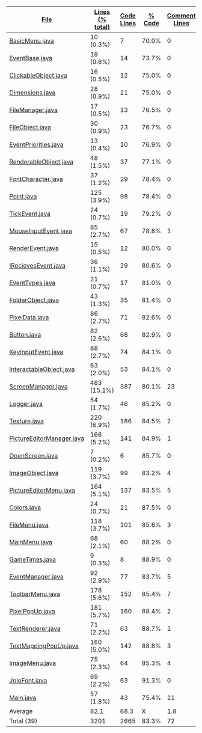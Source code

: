 
|[File](https://github.com/jojo2357/Picture-color-replacer/tree/master/statistics%2Fjava%2Fname_ascending.md%2F)|[Lines (% total)](https://github.com/jojo2357/Picture-color-replacer/tree/master/statistics%2Fjava%2Flines_descending.md%2F)|[Code Lines](https://github.com/jojo2357/Picture-color-replacer/tree/master/statistics%2Fjava%2Fcode_descending.md%2F)|[% Code](https://github.com/jojo2357/Picture-color-replacer/tree/master/statistics%2Fjava%2Fproportion_code_descending.md%2F)|[Comment Lines](https://github.com/jojo2357/Picture-color-replacer/tree/master/statistics%2Fjava%2Fcomments_descending.md%2F)|[% Comment](https://github.com/jojo2357/Picture-color-replacer/tree/master/statistics%2Fjava%2Fproportion_comments_descending.md%2F)|[Blank Lines](https://github.com/jojo2357/Picture-color-replacer/tree/master/statistics%2Fjava%2Fblanks_descending.md%2F)|[% Blank](https://github.com/jojo2357/Picture-color-replacer/tree/master/statistics%2Fjava%2Fproportion_blanks_ascending.md%2F)|
| --- | --- | --- | --- | --- | --- | --- | --- |
|[BasicMenu.java](https://github.com/jojo2357/Picture-color-replacer/tree/master/src%2Fmain%2Fjava%2Fcom%2Fgithub%2Fjojo2357%2Fmenus%2FBasicMenu.java)|10 (0.3%)|7|70.0%|0|0.0%|3|30.0%|
|[EventBase.java](https://github.com/jojo2357/Picture-color-replacer/tree/master/src%2Fmain%2Fjava%2Fcom%2Fgithub%2Fjojo2357%2Fevents%2FEventBase.java)|19 (0.6%)|14|73.7%|0|0.0%|5|26.3%|
|[ClickableObject.java](https://github.com/jojo2357/Picture-color-replacer/tree/master/src%2Fmain%2Fjava%2Fcom%2Fgithub%2Fjojo2357%2Futil%2FClickableObject.java)|16 (0.5%)|12|75.0%|0|0.0%|4|25.0%|
|[Dimensions.java](https://github.com/jojo2357/Picture-color-replacer/tree/master/src%2Fmain%2Fjava%2Fcom%2Fgithub%2Fjojo2357%2Futil%2FDimensions.java)|28 (0.9%)|21|75.0%|0|0.0%|7|25.0%|
|[FileManager.java](https://github.com/jojo2357/Picture-color-replacer/tree/master/src%2Fmain%2Fjava%2Fcom%2Fgithub%2Fjojo2357%2Futil%2Ffileutilis%2FFileManager.java)|17 (0.5%)|13|76.5%|0|0.0%|4|23.5%|
|[FileObject.java](https://github.com/jojo2357/Picture-color-replacer/tree/master/src%2Fmain%2Fjava%2Fcom%2Fgithub%2Fjojo2357%2Futil%2Ffileutilis%2FFileObject.java)|30 (0.9%)|23|76.7%|0|0.0%|7|23.3%|
|[EventPriorities.java](https://github.com/jojo2357/Picture-color-replacer/tree/master/src%2Fmain%2Fjava%2Fcom%2Fgithub%2Fjojo2357%2Fevents%2FEventPriorities.java)|13 (0.4%)|10|76.9%|0|0.0%|3|23.1%|
|[RenderableObject.java](https://github.com/jojo2357/Picture-color-replacer/tree/master/src%2Fmain%2Fjava%2Fcom%2Fgithub%2Fjojo2357%2Frendering%2FRenderableObject.java)|48 (1.5%)|37|77.1%|0|0.0%|11|22.9%|
|[FontCharacter.java](https://github.com/jojo2357/Picture-color-replacer/tree/master/src%2Fmain%2Fjava%2Fcom%2Fgithub%2Fjojo2357%2Frendering%2Ftypeface%2FFontCharacter.java)|37 (1.2%)|29|78.4%|0|0.0%|8|21.6%|
|[Point.java](https://github.com/jojo2357/Picture-color-replacer/tree/master/src%2Fmain%2Fjava%2Fcom%2Fgithub%2Fjojo2357%2Futil%2FPoint.java)|125 (3.9%)|98|78.4%|0|0.0%|27|21.6%|
|[TickEvent.java](https://github.com/jojo2357/Picture-color-replacer/tree/master/src%2Fmain%2Fjava%2Fcom%2Fgithub%2Fjojo2357%2Fevents%2Fevents%2FTickEvent.java)|24 (0.7%)|19|79.2%|0|0.0%|5|20.8%|
|[MouseInputEvent.java](https://github.com/jojo2357/Picture-color-replacer/tree/master/src%2Fmain%2Fjava%2Fcom%2Fgithub%2Fjojo2357%2Fevents%2Fevents%2FMouseInputEvent.java)|85 (2.7%)|67|78.8%|1|1.2%|17|20.0%|
|[RenderEvent.java](https://github.com/jojo2357/Picture-color-replacer/tree/master/src%2Fmain%2Fjava%2Fcom%2Fgithub%2Fjojo2357%2Fevents%2Fevents%2FRenderEvent.java)|15 (0.5%)|12|80.0%|0|0.0%|3|20.0%|
|[IRecievesEvent.java](https://github.com/jojo2357/Picture-color-replacer/tree/master/src%2Fmain%2Fjava%2Fcom%2Fgithub%2Fjojo2357%2Frendering%2FIRecievesEvent.java)|36 (1.1%)|29|80.6%|0|0.0%|7|19.4%|
|[EventTypes.java](https://github.com/jojo2357/Picture-color-replacer/tree/master/src%2Fmain%2Fjava%2Fcom%2Fgithub%2Fjojo2357%2Fevents%2FEventTypes.java)|21 (0.7%)|17|81.0%|0|0.0%|4|19.0%|
|[FolderObject.java](https://github.com/jojo2357/Picture-color-replacer/tree/master/src%2Fmain%2Fjava%2Fcom%2Fgithub%2Fjojo2357%2Futil%2Ffileutilis%2FFolderObject.java)|43 (1.3%)|35|81.4%|0|0.0%|8|18.6%|
|[PixelData.java](https://github.com/jojo2357/Picture-color-replacer/tree/master/src%2Fmain%2Fjava%2Fcom%2Fgithub%2Fjojo2357%2Futil%2FPixelData.java)|86 (2.7%)|71|82.6%|0|0.0%|15|17.4%|
|[Button.java](https://github.com/jojo2357/Picture-color-replacer/tree/master/src%2Fmain%2Fjava%2Fcom%2Fgithub%2Fjojo2357%2Futil%2FButton.java)|82 (2.6%)|68|82.9%|0|0.0%|14|17.1%|
|[KeyInputEvent.java](https://github.com/jojo2357/Picture-color-replacer/tree/master/src%2Fmain%2Fjava%2Fcom%2Fgithub%2Fjojo2357%2Fevents%2Fevents%2FKeyInputEvent.java)|88 (2.7%)|74|84.1%|0|0.0%|14|15.9%|
|[InteractableObject.java](https://github.com/jojo2357/Picture-color-replacer/tree/master/src%2Fmain%2Fjava%2Fcom%2Fgithub%2Fjojo2357%2Futil%2FInteractableObject.java)|63 (2.0%)|53|84.1%|0|0.0%|10|15.9%|
|[ScreenManager.java](https://github.com/jojo2357/Picture-color-replacer/tree/master/src%2Fmain%2Fjava%2Fcom%2Fgithub%2Fjojo2357%2Frendering%2FScreenManager.java)|483 (15.1%)|387|80.1%|23|4.8%|73|15.1%|
|[Logger.java](https://github.com/jojo2357/Picture-color-replacer/tree/master/src%2Fmain%2Fjava%2Fcom%2Fgithub%2Fjojo2357%2Futil%2FLogger.java)|54 (1.7%)|46|85.2%|0|0.0%|8|14.8%|
|[Texture.java](https://github.com/jojo2357/Picture-color-replacer/tree/master/src%2Fmain%2Fjava%2Fcom%2Fgithub%2Fjojo2357%2Futil%2FTexture.java)|220 (6.9%)|186|84.5%|2|0.9%|32|14.5%|
|[PictureEditorManager.java](https://github.com/jojo2357/Picture-color-replacer/tree/master/src%2Fmain%2Fjava%2Fcom%2Fgithub%2Fjojo2357%2Fmenus%2FPictureEditorManager.java)|166 (5.2%)|141|84.9%|1|0.6%|24|14.5%|
|[OpenScreen.java](https://github.com/jojo2357/Picture-color-replacer/tree/master/src%2Fmain%2Fjava%2Fcom%2Fgithub%2Fjojo2357%2Frendering%2FOpenScreen.java)|7 (0.2%)|6|85.7%|0|0.0%|1|14.3%|
|[ImageObject.java](https://github.com/jojo2357/Picture-color-replacer/tree/master/src%2Fmain%2Fjava%2Fcom%2Fgithub%2Fjojo2357%2Futil%2Ffileutilis%2FImageObject.java)|119 (3.7%)|99|83.2%|4|3.4%|16|13.4%|
|[PictureEditorMenu.java](https://github.com/jojo2357/Picture-color-replacer/tree/master/src%2Fmain%2Fjava%2Fcom%2Fgithub%2Fjojo2357%2Fmenus%2FPictureEditorMenu.java)|164 (5.1%)|137|83.5%|5|3.0%|22|13.4%|
|[Colors.java](https://github.com/jojo2357/Picture-color-replacer/tree/master/src%2Fmain%2Fjava%2Fcom%2Fgithub%2Fjojo2357%2Frendering%2Ftypeface%2FColors.java)|24 (0.7%)|21|87.5%|0|0.0%|3|12.5%|
|[FileMenu.java](https://github.com/jojo2357/Picture-color-replacer/tree/master/src%2Fmain%2Fjava%2Fcom%2Fgithub%2Fjojo2357%2Fmenus%2FFileMenu.java)|118 (3.7%)|101|85.6%|3|2.5%|14|11.9%|
|[MainMenu.java](https://github.com/jojo2357/Picture-color-replacer/tree/master/src%2Fmain%2Fjava%2Fcom%2Fgithub%2Fjojo2357%2Fmenus%2FMainMenu.java)|68 (2.1%)|60|88.2%|0|0.0%|8|11.8%|
|[GameTimes.java](https://github.com/jojo2357/Picture-color-replacer/tree/master/src%2Fmain%2Fjava%2Fcom%2Fgithub%2Fjojo2357%2Fevents%2FGameTimes.java)|9 (0.3%)|8|88.9%|0|0.0%|1|11.1%|
|[EventManager.java](https://github.com/jojo2357/Picture-color-replacer/tree/master/src%2Fmain%2Fjava%2Fcom%2Fgithub%2Fjojo2357%2Fevents%2FEventManager.java)|92 (2.9%)|77|83.7%|5|5.4%|10|10.9%|
|[ToolbarMenu.java](https://github.com/jojo2357/Picture-color-replacer/tree/master/src%2Fmain%2Fjava%2Fcom%2Fgithub%2Fjojo2357%2Fmenus%2FToolbarMenu.java)|178 (5.6%)|152|85.4%|7|3.9%|19|10.7%|
|[PixelPopUp.java](https://github.com/jojo2357/Picture-color-replacer/tree/master/src%2Fmain%2Fjava%2Fcom%2Fgithub%2Fjojo2357%2Fimageediting%2FPixelPopUp.java)|181 (5.7%)|160|88.4%|2|1.1%|19|10.5%|
|[TextRenderer.java](https://github.com/jojo2357/Picture-color-replacer/tree/master/src%2Fmain%2Fjava%2Fcom%2Fgithub%2Fjojo2357%2Frendering%2Ftypeface%2FTextRenderer.java)|71 (2.2%)|63|88.7%|1|1.4%|7|9.9%|
|[TextMappingPopUp.java](https://github.com/jojo2357/Picture-color-replacer/tree/master/src%2Fmain%2Fjava%2Fcom%2Fgithub%2Fjojo2357%2Fimageediting%2FTextMappingPopUp.java)|160 (5.0%)|142|88.8%|3|1.9%|15|9.4%|
|[ImageMenu.java](https://github.com/jojo2357/Picture-color-replacer/tree/master/src%2Fmain%2Fjava%2Fcom%2Fgithub%2Fjojo2357%2Fimageediting%2FImageMenu.java)|75 (2.3%)|64|85.3%|4|5.3%|7|9.3%|
|[JojoFont.java](https://github.com/jojo2357/Picture-color-replacer/tree/master/src%2Fmain%2Fjava%2Fcom%2Fgithub%2Fjojo2357%2Frendering%2Ftypeface%2FJojoFont.java)|69 (2.2%)|63|91.3%|0|0.0%|6|8.7%|
|[Main.java](https://github.com/jojo2357/Picture-color-replacer/tree/master/src%2Fmain%2Fjava%2Fcom%2Fgithub%2Fjojo2357%2FMain.java)|57 (1.8%)|43|75.4%|11|19.3%|3|5.3%|
|Average |82.1|68.3|X|1.8|X|11.9|X|
|Total (39)|3201|2665|83.3%|72| 2.2%|464|14.5%|